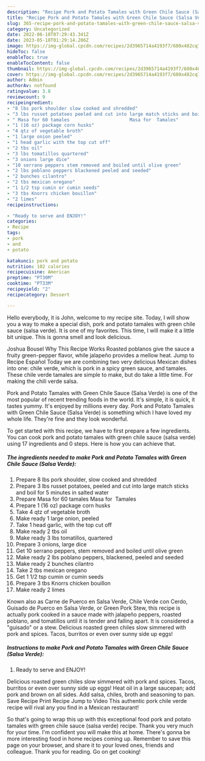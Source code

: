 ```yaml
---
description: "Recipe Pork and Potato Tamales with Green Chile Sauce (Salsa Verde) yang Very Delicious}"
title: "Recipe Pork and Potato Tamales with Green Chile Sauce (Salsa Verde) yang Very Delicious}"
slug: 365-recipe-pork-and-potato-tamales-with-green-chile-sauce-salsa-verde-yang-very-delicious
category: Uncategorized
date: 2022-06-18T07:29:43.341Z
date: 2023-05-18T01:29:14.286Z
image: https://img-global.cpcdn.com/recipes/2d3965714a4193f7/680x482cq70/pork-and-potato-tamales-with-green-chile-sauce-salsa-verde-recipe-main-photo.jpg
hideToc: false
enableToc: true
enableTocContent: false
thumbnail: https://img-global.cpcdn.com/recipes/2d3965714a4193f7/680x482cq70/pork-and-potato-tamales-with-green-chile-sauce-salsa-verde-recipe-main-photo.jpg
cover: https://img-global.cpcdn.com/recipes/2d3965714a4193f7/680x482cq70/pork-and-potato-tamales-with-green-chile-sauce-salsa-verde-recipe-main-photo.jpg
author: Admin
authorAv: notfound
ratingvalue: 3.8
reviewcount: 9
recipeingredient:
- "8 lbs pork shoulder slow cooked and shredded"
- "3 lbs russet potatoes peeled and cut into large match sticks and boil for 5 minutes in salted water"
- " Masa for 60 tamales                      Masa for  Tamales"
- "1 (16 oz) package corn husks"
- "4 qtz of vegetable broth"
- "1 large onion peeled"
- "1 head garlic with the top cut off"
- "2 tbs oil"
- "3 lbs tomatillos quartered"
- "3 onions large dice"
- "10 serrano peppers stem removed and boiled until olive green"
- "2 lbs poblano peppers blackened peeled and seeded"
- "2 bunches cilantro"
- "2 tbs mexican oregano"
- "1 1/2 tsp cumin or cumin seeds"
- "3 tbs Knorrs chicken bouillon"
- "2 limes"
recipeinstructions:

- "Ready to serve and ENJOY!"
categories:
- Recipe
tags:
- pork
- and
- potato

katakunci: pork and potato 
nutrition: 102 calories
recipecuisine: American
preptime: "PT30M"
cooktime: "PT33M"
recipeyield: "2"
recipecategory: Dessert

---
```



Hello everybody, it is John, welcome to my recipe site. Today, I will show you a way to make a special dish, pork and potato tamales with green chile sauce (salsa verde). It is one of my favorites. This time, I will make it a little bit unique. This is gonna smell and look delicious.

Joshua Bousel Why This Recipe Works Roasted poblanos give the sauce a fruity green-pepper flavor, while jalapeño provides a mellow heat. Jump to Recipe Español Today we are combining two very delicious Mexican dishes into one: chile verde, which is pork in a spicy green sauce, and tamales. These chile verde tamales are simple to make, but do take a little time. For making the chili verde salsa.

Pork and Potato Tamales with Green Chile Sauce (Salsa Verde) is one of the most popular of recent trending foods in the world. It's simple, it is quick, it tastes yummy. It's enjoyed by millions every day. Pork and Potato Tamales with Green Chile Sauce (Salsa Verde) is something which I have loved my whole life. They're fine and they look wonderful.


To get started with this recipe, we have to first prepare a few ingredients. You can cook pork and potato tamales with green chile sauce (salsa verde) using 17 ingredients and 0 steps. Here is how you can achieve that.

<!--inarticleads1-->

##### The ingredients needed to make Pork and Potato Tamales with Green Chile Sauce (Salsa Verde):

1. Prepare 8 lbs pork shoulder, slow cooked and shredded
1. Prepare 3 lbs russet potatoes, peeled and cut into large match sticks and boil for 5 minutes in salted water
1. Prepare  Masa for 60 tamales                      Masa for  Tamales
1. Prepare 1 (16 oz) package corn husks
1. Take 4 qtz of vegetable broth
1. Make ready 1 large onion, peeled
1. Take 1 head garlic, with the top cut off
1. Make ready 2 tbs oil
1. Make ready 3 lbs tomatillos, quartered
1. Prepare 3 onions, large dice
1. Get 10 serrano peppers, stem removed and boiled until olive green
1. Make ready 2 lbs poblano peppers, blackened, peeled and seeded
1. Make ready 2 bunches cilantro
1. Take 2 tbs mexican oregano
1. Get 1 1/2 tsp cumin or cumin seeds
1. Prepare 3 tbs Knorrs chicken bouillon
1. Make ready 2 limes


Known also as Carne de Puerco en Salsa Verde, Chile Verde con Cerdo, Guisado de Puerco en Salsa Verde, or Green Pork Stew, this recipe is actually pork cooked in a sauce made with jalapeño peppers, roasted poblano, and tomatillos until it is tender and falling apart. It is considered a &#34;guisado&#34; or a stew. Delicious roasted green chiles slow simmered with pork and spices. Tacos, burritos or even over sunny side up eggs! 

<!--inarticleads2-->

##### Instructions to make Pork and Potato Tamales with Green Chile Sauce (Salsa Verde):


1. Ready to serve and ENJOY!

Delicious roasted green chiles slow simmered with pork and spices. Tacos, burritos or even over sunny side up eggs! Heat oil in a large saucepan; add pork and brown on all sides. Add salsa, chiles, broth and seasoning to pan. Save Recipe Print Recipe Jump to Video This authentic pork chile verde recipe will rival any you find in a Mexican restaurant! 

So that's going to wrap this up with this exceptional food pork and potato tamales with green chile sauce (salsa verde) recipe. Thank you very much for your time. I'm confident you will make this at home. There's gonna be more interesting food in home recipes coming up. Remember to save this page on your browser, and share it to your loved ones, friends and colleague. Thank you for reading. Go on get cooking!

